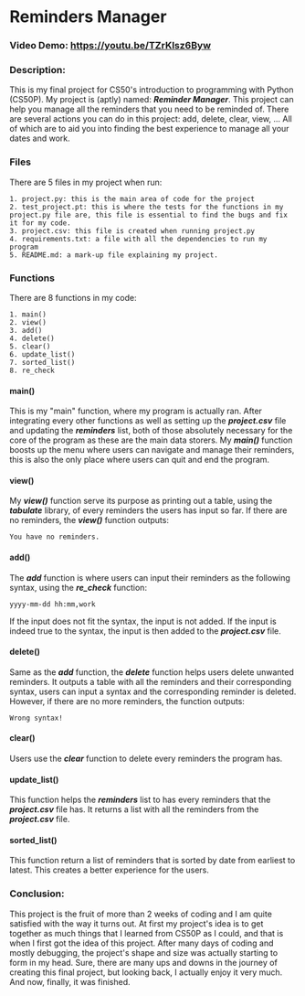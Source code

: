 # Reminders Manager
### Video Demo:  https://youtu.be/TZrKlsz6Byw
### Description:
This is my final project for CS50's introduction to programming with Python (CS50P). My project is (aptly) named: ***Reminder Manager***. This project can help you manage all the reminders that you need to be reminded of. There are several actions you can do in this project: add, delete, clear, view, ... All of which are to aid you into finding the best experience to manage all your dates and work.

### Files
There are 5 files in my project when run:

    1. project.py: this is the main area of code for the project
    2. test_project.pt: this is where the tests for the functions in my project.py file are, this file is essential to find the bugs and fix it for my code.
    3. project.csv: this file is created when running project.py
    4. requirements.txt: a file with all the dependencies to run my program
    5. README.md: a mark-up file explaining my project.

### Functions
There are 8 functions in my code:

    1. main()
    2. view()
    3. add()
    4. delete()
    5. clear()
    6. update_list()
    7. sorted_list()
    8. re_check

#### main()
This is my "main" function, where my program is actually ran. After integrating every other functions as well as setting up the ***project.csv*** file and updating the ***reminders*** list, both of those absolutely necessary for the core of the program as these are the main data storers. My ***main()*** function boosts up the menu where users can navigate and manage their reminders, this is also the only place where users can quit and end the program.

#### view()
My ***view()*** function serve its purpose as printing out a table, using the ***tabulate*** library, of every reminders the users has input so far. If there are no reminders, the ***view()*** function outputs:

    You have no reminders.

#### add()
The ***add*** function is where users can input their reminders as the following syntax, using the ***re_check*** function:

    yyyy-mm-dd hh:mm,work

If the input does not fit the syntax, the input is not added. If the input is indeed true to the syntax, the input is then added to the ***project.csv*** file.

#### delete()
Same as the ***add*** function, the ***delete*** function helps users delete unwanted reminders. It outputs a table with all the reminders and their corresponding syntax, users can input a syntax and the corresponding reminder is deleted. However, if there are no more reminders, the function outputs:

    Wrong syntax!

#### clear()
Users use the ***clear*** function to delete every reminders the program has.

#### update_list()
This function helps the ***reminders*** list to has every reminders that the ***project.csv*** file has. It returns a list with all the reminders from the ***project.csv*** file.

#### sorted_list()
This function return a list of reminders that is sorted by date from earliest to latest. This creates a better experience for the users.

### Conclusion:
This project is the fruit of more than 2 weeks of coding and I am quite satisfied with the way it turns out. At first my project's idea is to get together as much things that I learned from CS50P as I could, and that is when I first got the idea of this project. After many days of coding and mostly debugging, the project's shape and size was actually starting to form in my head. Sure, there are many ups and downs in the journey of creating this final project, but looking back, I actually enjoy it very much. And now, finally, it was finished.
